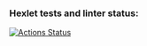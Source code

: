 ### Hexlet tests and linter status:
[![Actions Status](https://github.com/DUSHA20/java-project-78/actions/workflows/hexlet-check.yml/badge.svg)](https://github.com/DUSHA20/java-project-78/actions)